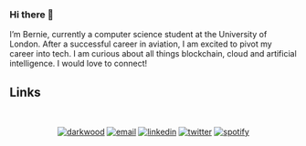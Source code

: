 ### Hi there 👋

I’m Bernie, currently a computer science student at the University of London. After a successful career in aviation, I am excited to pivot my career into tech. I am curious about all things blockchain, cloud and artificial intelligence. I would love to connect!
<br />


## Links
<br />
<p align="center">
  <a href="https://bernie.codes"><img src="https://img.icons8.com/fluent/96/000000/domain.png" alt="darkwood"/></a>
  <a href="mailto:bernard.oosthuizen@gmail.com"><img src="https://img.icons8.com/color/96/000000/gmail.png" alt="email"/></a>
  <a href="https://www.linkedin.com/in/bernardoosthuizen"><img src="https://img.icons8.com/color/96/000000/linkedin.png" alt="linkedin"/></a>
  <a href="https://twitter.com/berniecodes"><img src="https://img.icons8.com/color/96/000000/twitter-squared.png" alt="twitter"/></a>
  <a href="https://open.spotify.com/user/bernardoosthuizn"><img src="https://img.icons8.com/color/96/000000/spotify--v1.png" alt="spotify"/></a>
</p>
